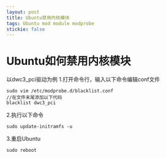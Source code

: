 ```yaml
---
layout: post
title: Ubuntu禁用内核模块
tags: Ubuntu mod module modprobe
stickie: false
---
```


# Ubuntu如何禁用内核模块
以dwc3_pci驱动为例 
1.打开命令行，输入以下命令编辑conf文件
```
sudo vim /etc/modprobe.d/blacklist.conf
//在文件末尾添加以下代码
blacklist dwc3_pci
```
2.执行以下命令
```
sudo update-initramfs -u
```
3.重启Ubuntu
```
sudo reboot
```

